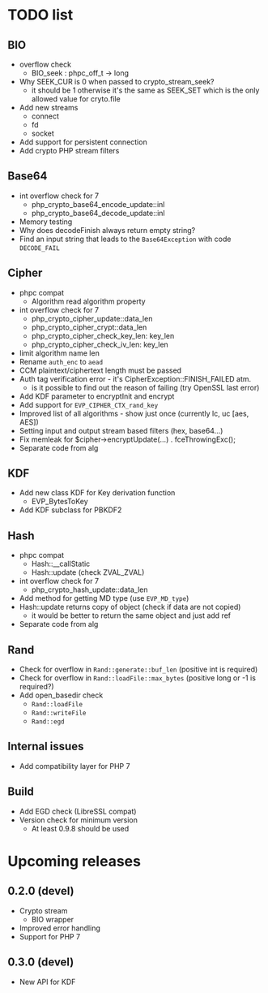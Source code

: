 # TODO list

## BIO
- overflow check
  - BIO_seek : phpc_off_t -> long
- Why SEEK_CUR is 0 when passed to crypto_stream_seek?
  - it should be 1 otherwise it's the same as SEEK_SET which is the only allowed value for cryto.file
- Add new streams
  - connect
  - fd
  - socket
- Add support for persistent connection
- Add crypto PHP stream filters

## Base64
- int overflow check for 7
  - php_crypto_base64_encode_update::inl
  - php_crypto_base64_decode_update::inl
- Memory testing
- Why does decodeFinish always return empty string?
- Find an input string that leads to the `Base64Exception` with code `DECODE_FAIL`

## Cipher
- phpc compat
  - Algorithm read algorithm property
- int overflow check for 7
  - php_crypto_cipher_update::data_len
  - php_crypto_cipher_crypt::data_len
  - php_crypto_cipher_check_key_len: key_len
  - php_crypto_cipher_check_iv_len: key_len
- limit algorithm name len
- Rename `auth_enc` to `aead`
- CCM plaintext/ciphertext length must be passed
- Auth tag verification error - it's CipherException::FINISH_FAILED atm.
  - is it possible to find out the reason of failing (try OpenSSL last error)
- Add KDF parameter to encryptInit and encrypt
- Add support for `EVP_CIPHER_CTX_rand_key`
- Improved list of all algorithms - show just once (currently lc, uc [aes, AES])
- Setting input and output stream based filters (hex, base64...)
- Fix memleak for $cipher->encryptUpdate(...) . fceThrowingExc();
- Separate code from alg

## KDF
- Add new class KDF for Key derivation function
  - EVP_BytesToKey
- Add KDF subclass for PBKDF2

## Hash
- phpc compat
  - Hash::__callStatic
  - Hash::update (check ZVAL_ZVAL)
- int overflow check for 7
  - php_crypto_hash_update::data_len
- Add method for getting MD type (use `EVP_MD_type`)
- Hash::update returns copy of object (check if data are not copied)
  - it would be better to return the same object and just add ref
- Separate code from alg

## Rand
- Check for overflow in `Rand::generate::buf_len` (positive int is required)
- Check for overflow in `Rand::loadFile::max_bytes` (positive long or -1 is required?)
- Add open_basedir check
  - `Rand::loadFile`
  - `Rand::writeFile`
  - `Rand::egd`

## Internal issues
- Add compatibility layer for PHP 7

## Build
- Add EGD check (LibreSSL compat)
- Version check for minimum version
  - At least 0.9.8 should be used

# Upcoming releases

## 0.2.0 (devel)
- Crypto stream
  - BIO wrapper
- Improved error handling
- Support for PHP 7

## 0.3.0 (devel)
- New API for KDF

